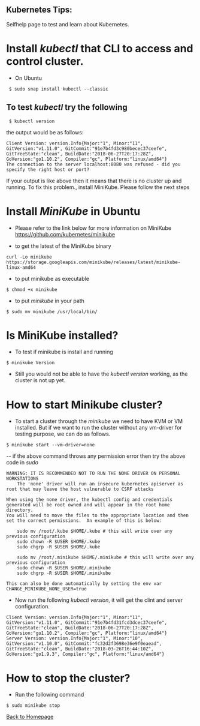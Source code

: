 Kubernetes Tips:
---------------

Selfhelp page to test and learn about Kubernetes.

# Install *kubectl* that CLI to access and control cluster.
- On Ubuntu

```
 $ sudo snap install kubectl --classic
```

## To test *kubectl* try the following
```
 $ kubectl version
```

the output would be as follows:

```
Client Version: version.Info{Major:"1", Minor:"11", GitVersion:"v1.11.0", GitCommit:"91e7b4fd3c980becec37ceefe", GitTreeState:"clean", BuildDate:"2018-06-27T20:17:28Z", GoVersion:"go1.10.2", Compiler:"gc", Platform:"linux/amd64"}
The connection to the server localhost:8080 was refused - did you specify the right host or port?
```

If your output is like above then it means that there is no cluster up and running. To fix this problem., install MiniKube. Please follow the next steps

# Install *MiniKube* in Ubuntu
- Please refer to the link below for more information on MiniKube
https://github.com/kubernetes/minikube

- to get the latest of the MiniKube binary
```
curl -Lo minikube https://storage.googleapis.com/minikube/releases/latest/minikube-linux-amd64
```

- to put minikube as executable
```
$ chmod +x minikube
```

- to put *minikube* in your path
```
$ sudo mv minikube /usr/local/bin/
```

# Is MiniKube installed?
- To test if minikube is install and running
```
$ minikube Version
```

* Still you would not be able to have the *kubectl version* working, as the cluster is not up yet.

# How to start Minikube cluster?
- To start a cluster through the *minikube* we need to have KVM or VM installed. But if we want to run the cluster without any vm-driver for testing purpose, we can do as follows.

```
$ minikube start --vm-driver=none
```
-- if the above command throws any permission error then try the above code in *sudo*

```
WARNING: IT IS RECOMMENDED NOT TO RUN THE NONE DRIVER ON PERSONAL WORKSTATIONS
	The 'none' driver will run an insecure kubernetes apiserver as root that may leave the host vulnerable to CSRF attacks

When using the none driver, the kubectl config and credentials generated will be root owned and will appear in the root home directory.
You will need to move the files to the appropriate location and then set the correct permissions.  An example of this is below:

	sudo mv /root/.kube $HOME/.kube # this will write over any previous configuration
	sudo chown -R $USER $HOME/.kube
	sudo chgrp -R $USER $HOME/.kube

	sudo mv /root/.minikube $HOME/.minikube # this will write over any previous configuration
	sudo chown -R $USER $HOME/.minikube
	sudo chgrp -R $USER $HOME/.minikube

This can also be done automatically by setting the env var CHANGE_MINIKUBE_NONE_USER=true
```

- Now run the following *kubectl version*, it will get the clint and server configuration.

```
Client Version: version.Info{Major:"1", Minor:"11", GitVersion:"v1.11.0", GitCommit:"91e7b4fd31fcd3dcec37ceefe", GitTreeState:"clean", BuildDate:"2018-06-27T20:17:28Z", GoVersion:"go1.10.2", Compiler:"gc", Platform:"linux/amd64"}
Server Version: version.Info{Major:"1", Minor:"10", GitVersion:"v1.10.0", GitCommit:"fc32d2f3698e36e9f0eaead", GitTreeState:"clean", BuildDate:"2018-03-26T16:44:10Z", GoVersion:"go1.9.3", Compiler:"gc", Platform:"linux/amd64"}
```

# How to stop the cluster?
- Run the following command
```
$ sudo minikube stop
```

[Back to Homepage](../tips-repo)
